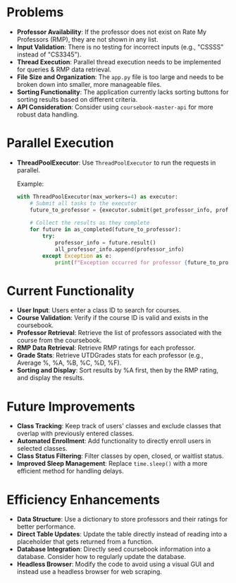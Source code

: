 # Problems

- **Professor Availability**: If the professor does not exist on Rate My Professors (RMP), they are not shown in any list.
- **Input Validation**: There is no testing for incorrect inputs (e.g., "CSSSS" instead of "CS3345").
- **Thread Execution**: Parallel thread execution needs to be implemented for queries & RMP data retrieval.
- **File Size and Organization**: The `app.py` file is too large and needs to be broken down into smaller, more manageable files.
- **Sorting Functionality**: The application currently lacks sorting buttons for sorting results based on different criteria.
- **API Consideration**: Consider using `coursebook-master-api` for more robust data handling.

# Parallel Execution

- **ThreadPoolExecutor**: Use `ThreadPoolExecutor` to run the requests in parallel.
  
  Example:
  ```python
  with ThreadPoolExecutor(max_workers=4) as executor:
      # Submit all tasks to the executor
      future_to_professor = {executor.submit(get_professor_info, professor): professor for professor in professors}
      
      # Collect the results as they complete
      for future in as_completed(future_to_professor):
          try:
              professor_info = future.result()
              all_professor_info.append(professor_info)
          except Exception as e:
              print(f"Exception occurred for professor {future_to_professor[future]}: {e}")
  ```

# Current Functionality

- **User Input**: Users enter a class ID to search for courses.
- **Course Validation**: Verify if the course ID is valid and exists in the coursebook.
- **Professor Retrieval**: Retrieve the list of professors associated with the course from the coursebook.
- **RMP Data Retrieval**: Retrieve RMP ratings for each professor.
- **Grade Stats**: Retrieve UTDGrades stats for each professor (e.g., Average %, %A, %B, %C, %D, %F).
- **Sorting and Display**: Sort results by %A first, then by the RMP rating, and display the results.

# Future Improvements

- **Class Tracking**: Keep track of users' classes and exclude classes that overlap with previously entered classes.
- **Automated Enrollment**: Add functionality to directly enroll users in selected classes.
- **Class Status Filtering**: Filter classes by open, closed, or waitlist status.
- **Improved Sleep Management**: Replace `time.sleep()` with a more efficient method for handling delays.

# Efficiency Enhancements

- **Data Structure**: Use a dictionary to store professors and their ratings for better performance.
- **Direct Table Updates**: Update the table directly instead of reading into a placeholder that gets returned from a function.
- **Database Integration**: Directly seed coursebook information into a database. Consider how to regularly update the database.
- **Headless Browser**: Modify the code to avoid using a visual GUI and instead use a headless browser for web scraping.
